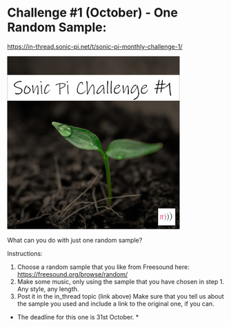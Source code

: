 # Challenge #1 (October) - One Random Sample:
https://in-thread.sonic-pi.net/t/sonic-pi-monthly-challenge-1/

![alt text](https://raw.githubusercontent.com/binarysweets/sonic-pi-monthly-challenge/main/challenge-1/challenge-image.jpg "Challenge Image")

What can you do with just one random sample?

Instructions:

1. Choose a random sample that you like from Freesound here: https://freesound.org/browse/random/
2. Make some music, only using the sample that you have chosen in step 1. Any style, any length.
3. Post it in the in_thread topic (link above)
Make sure that you tell us about the sample you used and include a link to the original one, if you can.

* The deadline for this one is 31st October. *
